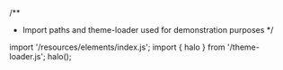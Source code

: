 <!--
type: template
name: text-field
-->
/**
 * Import paths and theme-loader used for demonstration purposes
 */

import '/resources/elements/index.js';
import { halo } from '/theme-loader.js';
halo();
